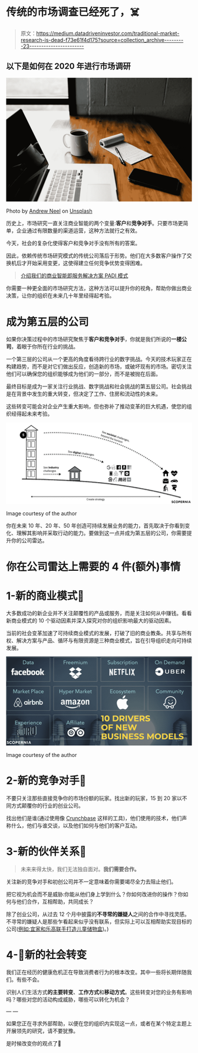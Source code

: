 # 传统的市场调查已经死了，☠️

> 原文：<https://medium.datadriveninvestor.com/traditional-market-research-is-dead-f73e61f4d175?source=collection_archive---------23----------------------->

## 以下是如何在 2020 年进行市场调研

![](img/76eefadb720ee3fda0876c6e7aa2e128.png)

Photo by [Andrew Neel](https://unsplash.com/@andrewtneel?utm_source=unsplash&utm_medium=referral&utm_content=creditCopyText) on [Unsplash](https://unsplash.com/s/photos/research?utm_source=unsplash&utm_medium=referral&utm_content=creditCopyText)

历史上，市场研究一直关注商业智能的两个变量:**客户**和**竞争对手**。只要市场更简单，企业通过有限数量的渠道运营，这种方法就行之有效。

今天，社会的复杂化使得客户和竞争对手没有所有的答案。

因此，依赖传统市场研究模式的传统公司落后于形势。他们在大多数客户操作了交换机后才开始采用变更，这使得建立任何竞争优势变得困难。

> [介绍我们的商业智能即服务解决方案 PADI 模式](https://jeremy-denisty.medium.com/you-have-been-doing-business-intelligence-wrong-2a173887ec77)

你需要一种更全面的市场研究方法，这种方法可以提升你的视角，帮助你做出商业决策，让你的组织在未来几十年里经得起考验。

# 成为第五层的公司

如果你决策过程中的市场研究聚焦于**客户和竞争对手**，你就是我们所说的**一楼公司**，着眼于你所在行业的挑战。

一个第三层的公司从一个更高的角度看待跨行业的数字挑战。今天的技术玩家正在构建趋势，而不是对它们做出反应，创造新的市场，或破坏现有的市场。密切关注他们可以确保您的组织能够成为他们的一部分，而不是被抛在后面。

最终目标是成为一家关注行业挑战、数字挑战和社会挑战的第五层公司。社会挑战是在背景中发生的重大转变，但决定了工作、住房和流动性的未来。

这些转变可能会对企业产生重大影响，但也弥补了推动变革的巨大机遇，使您的组织经得起未来考验。

![](img/7234622279d6a3ce1443fc791bf3bee1.png)

Image courtesy of the author

你在未来 10 年、20 年、50 年创造可持续发展业务的能力，首先取决于你看到变化、理解其影响并采取行动的能力。要做到这一点并成为第五层的公司，你需要提升你的公司雷达。

# 你在公司雷达上需要的 4 件(额外)事情

# 1-新的商业模式📑

大多数成功的新企业并不关注颠覆性的产品或服务，而是关注如何从中赚钱。看看新商业模式的 10 个驱动因素并深入探究对你的组织影响最大的驱动因素。

当前的社会变革加速了可持续商业模式的发展，打破了旧的商业教条。共享与所有权、解决方案与产品、循环与有限资源是三种商业模式，旨在引导组织走向可持续发展。

![](img/ec648fe559c78f507348bb123e2c49d7.png)

Image courtesy of the author

# 2-新的竞争对手👶

不要只关注那些直接竞争你的市场份额的玩家。找出新的玩家，15 到 20 家以不同方式颠覆你的行业的创业公司。

找出他们是谁(通过使用像 [Crunchbase](https://www.crunchbase.com/) 这样的工具)，他们使用的技术，他们声称什么，他们与谁交谈，以及他们如何与他们的客户互动。

# 3-新的伙伴关系🤝

> 未来来得太快，我们无法独自面对。**我们需要合作。**

关注新的竞争对手和初创公司并不一定意味着你需要竭尽全力去阻止他们。

把它视为机会而不是威胁:你能从他们身上学到什么？你如何改进你的操作？你如何与他们合作，互相帮助，共同成长？

除了创业公司，从过去 12 个月中披露的**不寻常的嫌疑人**之间的合作中寻找灵感。不寻常的嫌疑人是那些乍看起来似乎没有联系，但实际上可以互相帮助实现目标的公司([例如:宜家和乐高联手打造儿童储物盒](https://www.linkedin.com/posts/jeremydenisty_growth-business-ecosystem-activity-6706111065446588417-E1Fz))。)

# 4-🧭新的社会转变

我们正在经历的健康危机正在导致消费者行为的根本改变。其中一些将长期伴随我们。有些不会。

识别人们生活方式**的主要转变**、**工作方式**和**移动方式**。这些转变对您的业务有影响吗？哪些对您的活动构成威胁，哪些可以转化为机会？

— —

如果您正在寻求外部帮助，以便在您的组织内实现这一点，或者在某个特定主题上开展领先的研究，请不要犹豫。

是时候改变你的观点了🚀